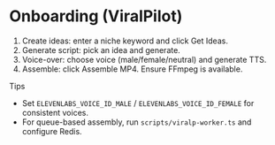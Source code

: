 # Onboarding (ViralPilot)

1) Create ideas: enter a niche keyword and click Get Ideas.
2) Generate script: pick an idea and generate.
3) Voice-over: choose voice (male/female/neutral) and generate TTS.
4) Assemble: click Assemble MP4. Ensure FFmpeg is available.

Tips
- Set `ELEVENLABS_VOICE_ID_MALE` / `ELEVENLABS_VOICE_ID_FEMALE` for consistent voices.
- For queue-based assembly, run `scripts/viralp-worker.ts` and configure Redis.
